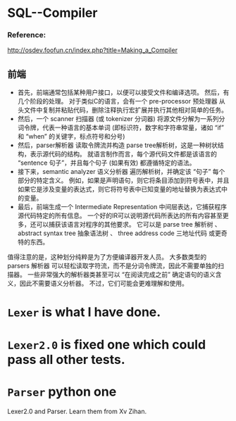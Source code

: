 # SQL--Compiler

### Reference:
http://osdev.foofun.cn/index.php?title=Making_a_Compiler

## 前端
- 首先，前端通常包括某种用户接口，以便可以接受文件和编译选项。 然后，有几个阶段的处理。
对于类似C的语言，会有一个 pre-processor 预处理器 从头文件中复制并粘贴代码，删除注释执行宏扩展并执行其他相对简单的任务。  
- 然后，一个 scanner 扫描器 (或 tokenizer 分词器) 将源文件分解为一系列分词令牌，代表一种语言的基本单词 (即标识符，数字和字符串常量，诸如 “if” 和 “when” 的关键字，标点符号和分号)
- 然后，parser解析器 读取令牌流并构造 parse tree解析树，这是一种树状结构，表示源代码的结构。 就语言制作而言，每个源代码文件都是该语言的 “sentence 句子”，并且每个句子 (如果有效) 都遵循特定的语法。
- 接下来，semantic analyzer 语义分析器 遍历解析树，并确定该 “句子” 每个部分的特定含义。 例如，如果是声明语句，则它将条目添加到符号表中，并且如果它是涉及变量的表达式，则它将符号表中已知变量的地址替换为表达式中的变量。
- 最后，前端生成一个 Intermediate Representation 中间层表达，它捕获程序源代码特定的所有信息。 一个好的IR可以说明源代码所表达的所有内容甚至更多，还可以捕获该语言对程序的其他要求。 它可以是 parse tree 解析树 、 abstract syntax tree 抽象语法树 、 three address code 三地址代码 或更奇特的东西。  


值得注意的是，这种划分纯粹是为了方便编译器开发人员。 大多数类型的 parsers 解析器 可以轻松读取字符流，而不是分词令牌流，因此不需要单独的扫描器。 一些非常强大的解析器类甚至可以 “在阅读完成之前” 确定语句的语义含义，因此不需要语义分析器。 不过，它们可能会更难理解和使用。

# `Lexer` is what I have done.
# `Lexer2.0` is fixed one which could pass all other tests. 
# `Parser` python one

Lexer2.0 and Parser. Learn them from Xv Zihan.